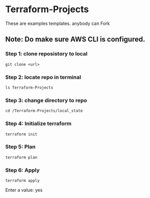 # Terraform-Projects
These are examples templates. anybody can Fork

## Note: Do make sure AWS CLI is configured.

### **Step 1: clone reposistory to local**
```
git clone <url>
```

### **Step 2: locate repo in terminal**
```
ls Terraform-Projects
```

### **Step 3: change directory to repo**
```
cd /Terraform-Projects/local_state
```

### **Step 4: Initialize terraform**
```
terraform init
```
### **Step 5: Plan**
```
terraform plan
```

### **Step 6: Apply**
```
terraform apply
```
Enter a value: yes
